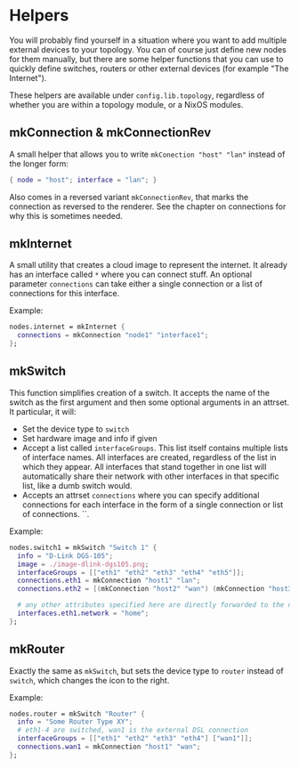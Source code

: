 # Helpers

You will probably find yourself in a situation where you want to add multiple external devices to
your topology. You can of course just define new nodes for them manually, but there are some
helper functions that you can use to quickly define switches, routers or other external devices (for example "The Internet").

These helpers are available under `config.lib.topology`, regardless of whether you are within a
topology module, or a NixOS modules.

## mkConnection & mkConnectionRev

A small helper that allows you to write `mkConection "host" "lan"` instead of
the longer form:

```nix
{ node = "host"; interface = "lan"; }
```

Also comes in a reversed variant `mkConnectionRev`, that marks the connection as reversed
to the renderer. See the chapter on connections for why this is sometimes needed.

## mkInternet

A small utility that creates a cloud image to represent the internet.
It already has an interface called `*` where you can connect stuff.
An optional parameter `connections` can take either a single connection or a list
of connections for this interface.

Example:

```nix
nodes.internet = mkInternet {
  connections = mkConnection "node1" "interface1";
};
```

## mkSwitch

This function simplifies creation of a switch. It accepts the name of
the switch as the first argument and then some optional arguments in an attrset.
It particular, it will:

- Set the device type to `switch`
- Set hardware image and info if given
- Accept a list called `interfaceGroups`. This list itself contains multiple lists of interface names.
  All interfaces are created, regardless of the list in which they appear.
  All interfaces that stand together in one list will automatically share their network with
  other interfaces in that specific list, like a dumb switch would.
- Accepts an attrset `connections` where you can specify additional connections
  for each interface in the form of a single connection or list of connections.
``.

Example:

```nix
nodes.switch1 = mkSwitch "Switch 1" {
  info = "D-Link DGS-105";
  image = ./image-dlink-dgs105.png;
  interfaceGroups = [["eth1" "eth2" "eth3" "eth4" "eth5"]];
  connections.eth1 = mkConnection "host1" "lan";
  connections.eth2 = [(mkConnection "host2" "wan") (mkConnection "host3" "eth0")];

  # any other attributes specified here are directly forwarded to the node:
  interfaces.eth1.network = "home";
};
```

## mkRouter

Exactly the same as `mkSwitch`, but sets the device type to `router` instead of `switch`,
which changes the icon to the right.

Example:

```nix
nodes.router = mkSwitch "Router" {
  info = "Some Router Type XY";
  # eth1-4 are switched, wan1 is the external DSL connection
  interfaceGroups = [["eth1" "eth2" "eth3" "eth4"] ["wan1"]];
  connections.wan1 = mkConnection "host1" "wan";
};
```
